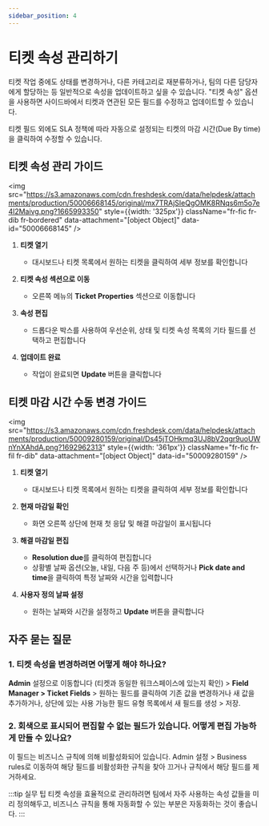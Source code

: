 ```yaml
---
sidebar_position: 4
---
```


# 티켓 속성 관리하기

티켓 작업 중에도 상태를 변경하거나, 다른 카테고리로 재분류하거나, 팀의 다른 담당자에게 할당하는 등 일반적으로 속성을 업데이트하고 싶을 수 있습니다. "티켓 속성" 옵션을 사용하면 사이드바에서 티켓과 연관된 모든 필드를 수정하고 업데이트할 수 있습니다.

티켓 필드 외에도 SLA 정책에 따라 자동으로 설정되는 티켓의 마감 시간(Due By time)을 클릭하여 수정할 수 있습니다.

## 티켓 속성 관리 가이드

<img src="https://s3.amazonaws.com/cdn.freshdesk.com/data/helpdesk/attachments/production/50006668145/original/mx7TRAjSIeQgOMK8RNqs6m5o7e4l2Maivg.png?1665993350" style={{width: '325px'}} className="fr-fic fr-dib fr-bordered" data-attachment="[object Object]" data-id="50006668145" />

1. **티켓 열기**
   - 대시보드나 티켓 목록에서 원하는 티켓을 클릭하여 세부 정보를 확인합니다

2. **티켓 속성 섹션으로 이동**
   - 오른쪽 메뉴의 **Ticket Properties** 섹션으로 이동합니다

3. **속성 편집**
   - 드롭다운 박스를 사용하여 우선순위, 상태 및 티켓 속성 목록의 기타 필드를 선택하고 편집합니다

4. **업데이트 완료**
   - 작업이 완료되면 **Update** 버튼을 클릭합니다

## 티켓 마감 시간 수동 변경 가이드

<img src="https://s3.amazonaws.com/cdn.freshdesk.com/data/helpdesk/attachments/production/50009280159/original/Ds45jTOHkmq3UJ8bV2qgr9uoUWnYnXAhdA.png?1692962313" style={{width: '361px'}} className="fr-fic fr-fil fr-dib" data-attachment="[object Object]" data-id="50009280159" />

1. **티켓 열기**
   - 대시보드나 티켓 목록에서 원하는 티켓을 클릭하여 세부 정보를 확인합니다

2. **현재 마감일 확인**
   - 화면 오른쪽 상단에 현재 첫 응답 및 해결 마감일이 표시됩니다

3. **해결 마감일 편집**
   - **Resolution due**를 클릭하여 편집합니다
   - 상황별 날짜 옵션(오늘, 내일, 다음 주 등)에서 선택하거나 **Pick date and time**을 클릭하여 특정 날짜와 시간을 입력합니다

4. **사용자 정의 날짜 설정**
   - 원하는 날짜와 시간을 설정하고 **Update** 버튼을 클릭합니다

## 자주 묻는 질문

### 1. 티켓 속성을 변경하려면 어떻게 해야 하나요?

**Admin** 설정으로 이동합니다 (티켓과 동일한 워크스페이스에 있는지 확인) > **Field Manager > Ticket Fields** > 원하는 필드를 클릭하여 기존 값을 변경하거나 새 값을 추가하거나, 상단에 있는 사용 가능한 필드 유형 목록에서 새 필드를 생성 > 저장.

### 2. 회색으로 표시되어 편집할 수 없는 필드가 있습니다. 어떻게 편집 가능하게 만들 수 있나요?

이 필드는 비즈니스 규칙에 의해 비활성화되어 있습니다. Admin 설정 > Business rules로 이동하여 해당 필드를 비활성화한 규칙을 찾아 끄거나 규칙에서 해당 필드를 제거하세요.

:::tip 실무 팁
티켓 속성을 효율적으로 관리하려면 팀에서 자주 사용하는 속성 값들을 미리 정의해두고, 비즈니스 규칙을 통해 자동화할 수 있는 부분은 자동화하는 것이 좋습니다.
:::